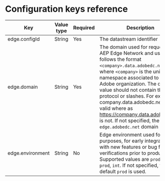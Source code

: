 # Configuration keys reference

| Key           | Value type     | Required | Description              |
| ------------- | -------------- | -------- | ------------------------ |
| edge.configId | String         | Yes      | The datastream identifier |
| edge.domain   | String         | Yes      | The domain used for requests to AEP Edge Network and usually follows the format `<company>.data.adobedc.net`, where `<company>` is the unique namespace associated to your Adobe organization. The domain value should not contain the protocol or slashes. For example company.data.adobedc.net is a valid where as https://company.data.adobedc.net/ is not. If not specified, the default `edge.adobedc.net` domain is used. |
| edge.environment | String | No | Edge environment used for testing purposes, for early integrations with new features or bug fixes verifications prior to production. Supported values are `prod`, `pre-prod`, `int`. If not specified, the default `prod` is used. |

